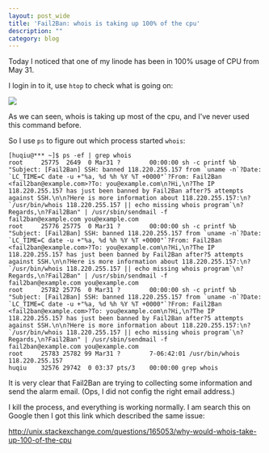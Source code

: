 ```yaml
---
layout: post_wide
title: 'Fail2Ban: whois is taking up 100% of the cpu'
description: ""
category: blog
---
```


Today I noticed that one of my linode has been in 100% usage of CPU from May 31.

I login in to it, use `htop` to check what is going on:

<img src='//{{ site.s_host }}/large/599e230bjw1f2p5ap0vw6j21yc07ojt2.jpg'/>

As we can seen, whois is taking up most of the cpu, and I've never used this command before.

So I use `ps` to figure out which process started `whois`:

```
[huqiu@*** ~]$ ps -ef | grep whois
root     25775  2649  0 Mar31 ?        00:00:00 sh -c printf %b "Subject: [Fail2Ban] SSH: banned 118.220.255.157 from `uname -n`?Date: `LC_TIME=C date -u +"%a, %d %h %Y %T +0000"`?From: Fail2Ban <fail2ban@example.com>?To: you@example.com\n?Hi,\n?The IP 118.220.255.157 has just been banned by Fail2Ban after?5 attempts against SSH.\n\n?Here is more information about 118.220.255.157:\n?`/usr/bin/whois 118.220.255.157 || echo missing whois program`\n?Regards,\n?Fail2Ban" | /usr/sbin/sendmail -f
fail2ban@example.com you@example.com
root     25776 25775  0 Mar31 ?        00:00:00 sh -c printf %b "Subject: [Fail2Ban] SSH: banned 118.220.255.157 from `uname -n`?Date: `LC_TIME=C date -u +"%a, %d %h %Y %T +0000"`?From: Fail2Ban <fail2ban@example.com>?To: you@example.com\n?Hi,\n?The IP 118.220.255.157 has just been banned by Fail2Ban after?5 attempts against SSH.\n\n?Here is more information about 118.220.255.157:\n?`/usr/bin/whois 118.220.255.157 || echo missing whois program`\n?Regards,\n?Fail2Ban" | /usr/sbin/sendmail -f
fail2ban@example.com you@example.com
root     25782 25776  0 Mar31 ?        00:00:00 sh -c printf %b "Subject: [Fail2Ban] SSH: banned 118.220.255.157 from `uname -n`?Date: `LC_TIME=C date -u +"%a, %d %h %Y %T +0000"`?From: Fail2Ban <fail2ban@example.com>?To: you@example.com\n?Hi,\n?The IP 118.220.255.157 has just been banned by Fail2Ban after?5 attempts against SSH.\n\n?Here is more information about 118.220.255.157:\n?`/usr/bin/whois 118.220.255.157 || echo missing whois program`\n?Regards,\n?Fail2Ban" | /usr/sbin/sendmail -f
fail2ban@example.com you@example.com
root     25783 25782 99 Mar31 ?        7-06:42:01 /usr/bin/whois 118.220.255.157
huqiu    32576 29742  0 03:37 pts/3    00:00:00 grep whois
```

It is very clear that Fail2Ban are trying to collecting some information and send the alarm email. (Ops, I did not config the right email address.)

I kill the process, and everything is working normally. I am search this on Google then I got this link which described the same issue:

http://unix.stackexchange.com/questions/165053/why-would-whois-take-up-100-of-the-cpu
